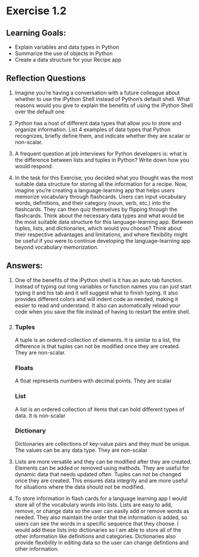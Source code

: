 # Exercise 1.2

## Learning Goals:

- Explain variables and data types in Python
- Summarize the use of objects in Python
- Create a data structure for your Recipe app
  
## Reflection Questions 

1. Imagine you’re having a conversation with a future colleague about whether to use the iPython Shell instead of Python’s default shell. What reasons would you give to explain the benefits of using the iPython Shell over the default one

2. Python has a host of different data types that allow you to store and organize information. List 4 examples of data types that Python recognizes, briefly define them, and indicate whether they are scalar or non-scalar.

3. A frequent question at job interviews for Python developers is: what is the difference between lists and tuples in Python? Write down how you would respond.

4. In the task for this Exercise, you decided what you thought was the most suitable data structure for storing all the information for a recipe. Now, imagine you’re creating a language-learning app that helps users memorize vocabulary through flashcards. Users can input vocabulary words, definitions, and their category (noun, verb, etc.) into the flashcards. They can then quiz themselves by flipping through the flashcards. Think about the necessary data types and what would be the most suitable data structure for this language-learning app. Between tuples, lists, and dictionaries, which would you choose? Think about their respective advantages and limitations, and where flexibility might be useful if you were to continue developing the language-learning app beyond vocabulary memorization.

## Answers:

1. One of the benefits of the iPython shell is it has an auto tab function. Instead of typing out long variables or function names you can just start typing it and his tab and it will suggest what to finish typing. It also provides different colors and will indent code as needed, making it easier to read and understand. It also can automatically reload your code when you save the file instead of having to restart the entire shell.

2.
    ### Tuples
    A tuple is an ordered collection of elements. It is similar to a list, the difference is that tuples can not be modified once they are created. They are non-scalar.

    ### Floats
    A float represents numbers with decimal points. They are scalar

    ### List
    A list is an ordered collection of items that can hold different types of data. It is non-scalar

    ### Dictionary 
    Dictionaries are collections of key-value pairs and they must be unique. The values can be any data type. They are non-scalar

3. Lists are more versatile and they can be modified after they are created. Elements can be added or removed using methods. They are useful for dynamic data that needs updated often. Tuples can not be changed once they are created. This ensures data integrity and are more useful for situations where the data should not be modified.

4. To store information in flash cards for a language learning app I would store all of the vocabulary words into lists. Lists are easy to add, remove, or change data so the user can easily add or remove words as needed. They also maintain the order that the information is added, so users can see the words in a specific sequence that they choose. I would add these lists into dictionaries so I am able to store all of the other information like definitions and categories. Dictionaries also provide flexibility in editing data so the user can change defintions and other information.
